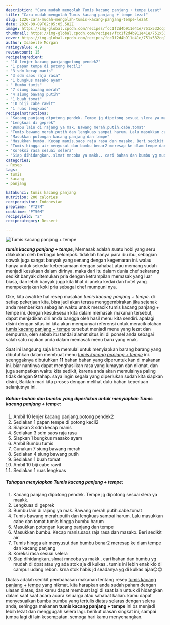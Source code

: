 ```yaml
---
description: "Cara mudah mengolah Tumis kacang panjang + tempe Lezat"
title: "Cara mudah mengolah Tumis kacang panjang + tempe Lezat"
slug: 1226-cara-mudah-mengolah-tumis-kacang-panjang-tempe-lezat
date: 2020-09-09T02:05:05.582Z
image: https://img-global.cpcdn.com/recipes/fcc1f2d4b911e41e/751x532cq70/tumis-kacang-panjang-tempe-foto-resep-utama.jpg
thumbnail: https://img-global.cpcdn.com/recipes/fcc1f2d4b911e41e/751x532cq70/tumis-kacang-panjang-tempe-foto-resep-utama.jpg
cover: https://img-global.cpcdn.com/recipes/fcc1f2d4b911e41e/751x532cq70/tumis-kacang-panjang-tempe-foto-resep-utama.jpg
author: Isabelle Morgan
ratingvalue: 4.9
reviewcount: 15
recipeingredient:
- "10 lenjer kacang panjangpotong pendek2"
- "1 papan tempe di potong kecil2"
- "3 sdm kecap manis"
- "3 sdm saos raja rasa"
- "1 bungkus masako ayam"
- " Bumbu tumis"
- "7 siung bawang merah"
- "4 siung bawang putih"
- "1 buah tomat"
- "10 biji cabe rawit"
- "1 ruas lengkuas"
recipeinstructions:
- "Kacang panjang dipotong pendek. Tempe jg dipotong sesuai slera ya maakk."
- "Lengkuas di geprek"
- "Bumbu lain di rajang ya mak. Bawang merah.putih.cabe.tomat"
- "Tumis bawang merah.putih dan lengkuas sampai harum. Lalu masukkan cabe dan tomat.tumis hingga bumbu harum"
- "Masukkan potongan kacang panjang dan tempe"
- "Masukkan bumbu. Kecap manis.saos raja rasa dan masako. Beri sedikit air"
- "Tumis hingga air menyusut dan bumbu benar2 meresap ke dlam tempe dan kacang panjang"
- "Koreksi rasa sesuai selera"
- "Siap dihidangkan..slmat mncoba ya makk.. cari bahan dan bumbu yg mudah di dpat atau yg ada stok aja di kulkas.. tumis ini lebih enak klo di campur udang rebon..krna stok habis jd seadanya yg di kulkas ajaa😊😊"
categories:
- Resep
tags:
- tumis
- kacang
- panjang

katakunci: tumis kacang panjang 
nutrition: 200 calories
recipecuisine: Indonesian
preptime: "PT27M"
cooktime: "PT50M"
recipeyield: "2"
recipecategory: Dessert

---
```



![Tumis kacang panjang + tempe](https://img-global.cpcdn.com/recipes/fcc1f2d4b911e41e/751x532cq70/tumis-kacang-panjang-tempe-foto-resep-utama.jpg)

<b><i>tumis kacang panjang + tempe</i></b>, Memasak adalah suatu hobi yang seru dilakukan oleh berbagai kelompok. tidaklah hanya para ibu ibu, sebagian cowok juga sangat banyak yang senang dengan kegemaran ini. walau hanya untuk sekedar kebersamaan dengan sahabat atau memang sudah menjadi kesukaan dalam dirinya. maka dari itu dalam dunia chef sekarang sedikit banyak ditemukan pria dengan ketrampilan memasak yang luar biasa, dan lebih banyak juga kita lihat di aneka kedai dan hotel yang mempekerjakan koki pria sebagai chef mumpuni nya.



Oke, kita awali ke hal resep masakan <i>tumis kacang panjang + tempe</i>. di setiap pekerjaan kita, bisa jadi akan terasa menggembirakan jika sejenak anda memberikan sebagian waktu untuk meracik tumis kacang panjang + tempe ini. dengan kesuksesan kita dalam memasak makanan tersebut, dapat menjadikan diri anda bangga oleh hasil menu kita sendiri. apalagi disini dengan situs ini kita akan mempunyai referensi untuk meracik olahan <u>tumis kacang panjang + tempe</u> tersebut menjadi menu yang lezat dan sempurna, oleh sebab itu tandai alamat situs ini di ponsel anda sebagai salah satu rujukan anda dalam memasak menu baru yang enak.


Saat ini langsung saja kita memulai untuk menyiapkan barang barang yang dibutuhkan dalam membuat menu <u><i>tumis kacang panjang + tempe</i></u> ini. seenggaknya dibutuhkan <b>11</b> bahan bahan yang diperuntuk kan di makanan ini. biar nantinya dapat menghasilkan rasa yang lumayan dan nikmat. dan juga sempatkan waktu kita sedikit, karena anda akan memulainya paling tidak dengan <b>9</b> tahap. saya ingin segala yang diperlukan sudah kita siapkan disini, Baiklah mari kita proses dengan melihat dulu bahan keperluan selanjutnya ini.

<!--inarticleads1-->

##### Bahan-bahan dan bumbu yang diperlukan untuk menyiapkan Tumis kacang panjang + tempe:

1. Ambil 10 lenjer kacang panjang.potong pendek2
1. Sediakan 1 papan tempe di potong kecil2
1. Siapkan 3 sdm kecap manis
1. Sediakan 3 sdm saos raja rasa
1. Siapkan 1 bungkus masako ayam
1. Ambil  Bumbu tumis
1. Gunakan 7 siung bawang merah
1. Sediakan 4 siung bawang putih
1. Sediakan 1 buah tomat
1. Ambil 10 biji cabe rawit
1. Sediakan 1 ruas lengkuas




<!--inarticleads2-->

##### Tahapan menyiapkan Tumis kacang panjang + tempe:

1. Kacang panjang dipotong pendek. Tempe jg dipotong sesuai slera ya maakk.
1. Lengkuas di geprek
1. Bumbu lain di rajang ya mak. Bawang merah.putih.cabe.tomat
1. Tumis bawang merah.putih dan lengkuas sampai harum. Lalu masukkan cabe dan tomat.tumis hingga bumbu harum
1. Masukkan potongan kacang panjang dan tempe
1. Masukkan bumbu. Kecap manis.saos raja rasa dan masako. Beri sedikit air
1. Tumis hingga air menyusut dan bumbu benar2 meresap ke dlam tempe dan kacang panjang
1. Koreksi rasa sesuai selera
1. Siap dihidangkan..slmat mncoba ya makk.. cari bahan dan bumbu yg mudah di dpat atau yg ada stok aja di kulkas.. tumis ini lebih enak klo di campur udang rebon..krna stok habis jd seadanya yg di kulkas ajaa😊😊




Diatas adalah sedikit pembahasan makanan tentang resep <u>tumis kacang panjang + tempe</u> yang nikmat. kita harapkan anda sudah paham dengan ulasan diatas, dan kamu dapat membuat lagi di saat lain untuk di hidangkan dalam saat saat acara acara keluarga atau sahabat kalian. kamu dapat menyesuaikan bumbu bumbu yang tertulis diatas selaras dengan selera anda, sehingga makanan <b>tumis kacang panjang + tempe</b> ini bs menjadi lebih lezat dan menggugah selera lagi. berikut ulasan singkat ini, sampai jumpa lagi di lain kesempatan. semoga hari kamu menyenangkan.
